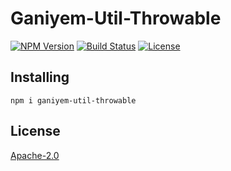 # Ganiyem-Util-Throwable
[![NPM Version](https://img.shields.io/npm/v/ganiyem-util-throwable)](https://www.npmjs.com/package/ganiyem-util-throwable) [![Build Status](https://travis-ci.org/yudhatamaaditiyara/Ganiyem-Util-Throwable.svg?branch=master)](https://travis-ci.org/yudhatamaaditiyara/Ganiyem-Util-Throwable) [![License](https://img.shields.io/npm/l/ganiyem-util-throwable)](https://github.com/yudhatamaaditiyara/Ganiyem-Util-Throwable/blob/master/LICENSE)

## Installing
```
npm i ganiyem-util-throwable
```

## License
[Apache-2.0](https://github.com/yudhatamaaditiyara/Ganiyem-Util-Throwable/blob/master/LICENSE)
